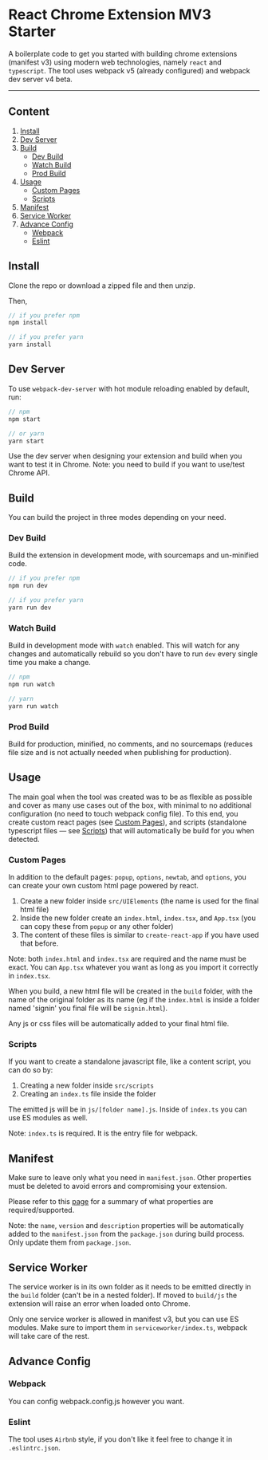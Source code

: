 # React Chrome Extension MV3 Starter

A boilerplate code to get you started with building chrome extensions (manifest v3) using modern web technologies, namely `react` and `typescript`. The tool uses webpack v5 (already configured) and webpack dev server v4 beta.

---

## Content

1. [Install](#install)
2. [Dev Server](#dev-server)
3. [Build](#build)
   - [Dev Build](#dev-build)
   - [Watch Build](#watch-build)
   - [Prod Build](#prod-build)
4. [Usage](#usage)
   - [Custom Pages](#custom-pages)
   - [Scripts](#scripts)
5. [Manifest](#manifest)
6. [Service Worker](#service-worker)
7. [Advance Config](#advance-config)
   - [Webpack](#webpack)
   - [Eslint](#eslint)

## Install

Clone the repo or download a zipped file and then unzip.

Then,

```javascript
// if you prefer npm
npm install

// if you prefer yarn
yarn install
```

## Dev Server

To use `webpack-dev-server` with hot module reloading enabled by default, run:

```javascript
// npm
npm start

// or yarn
yarn start
```

Use the dev server when designing your extension and build when you want to test it in Chrome.
Note: you need to build if you want to use/test Chrome API.

## Build

You can build the project in three modes depending on your need.

### Dev Build

Build the extension in development mode, with sourcemaps and un-minified code.

```javascript
// if you prefer npm
npm run dev

// if you prefer yarn
yarn run dev
```

### Watch Build

Build in development mode with `watch` enabled. This will watch for any changes and automatically rebuild so you don't have to run `dev` every single time you make a change.

```javascript
// npm
npm run watch

// yarn
yarn run watch
```

### Prod Build

Build for production, minified, no comments, and no sourcemaps (reduces file size and is not actually needed when publishing for production).

## Usage

The main goal when the tool was created was to be as flexible as possible and cover as many use cases out of the box, with minimal to no additional configuration (no need to touch webpack config file). To this end, you create custom react pages (see [Custom Pages](#custom-pages)), and scripts (standalone typescript files — see [Scripts](#scripts)) that will automatically be build for you when detected.

### Custom Pages

In addition to the default pages: `popup`, `options`, `newtab`, and `options`, you can create your own custom html page powered by react.

1. Create a new folder inside `src/UIElements` (the name is used for the final html file)
2. Inside the new folder create an `index.html`, `index.tsx`, and `App.tsx` (you can copy these from `popup` or any other folder)
3. The content of these files is similar to `create-react-app` if you have used that before.

Note: both `index.html` and `index.tsx` are required and the name must be exact. You can `App.tsx` whatever you want as long as you import it correctly in `index.tsx`.

When you build, a new html file will be created in the `build` folder, with the name of the original folder as its name (eg if the `index.html` is inside a folder named 'signin' you final file will be `signin.html`).

Any js or css files will be automatically added to your final html file.

### Scripts

If you want to create a standalone javascript file, like a content script, you can do so by:

1. Creating a new folder inside `src/scripts`
2. Creating an `index.ts` file inside the folder

The emitted js will be in `js/[folder name].js`.
Inside of `index.ts` you can use ES modules as well.

Note: `index.ts` is required. It is the entry file for webpack.

## Manifest

Make sure to leave only what you need in `manifest.json`. Other properties must be deleted to avoid errors and compromising your extension.

Please refer to this [page](https://developer.chrome.com/docs/extensions/mv3/manifest/) for a summary of what properties are required/supported.

Note: the `name`, `version` and `description` properties will be automatically added to the `manifest.json` from the `package.json` during build process. Only update them from `package.json`.

## Service Worker

The service worker is in its own folder as it needs to be emitted directly in the `build` folder (can't be in a nested folder). If moved to `build/js` the extension will raise an error when loaded onto Chrome.

Only one service worker is allowed in manifest v3, but you can use ES modules. Make sure to import them in `serviceworker/index.ts`, webpack will take care of the rest.

## Advance Config

### Webpack

You can config webpack.config.js however you want.

### Eslint

The tool uses `Airbnb` style, if you don't like it feel free to change it in `.eslintrc.json`.
